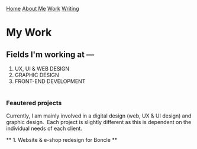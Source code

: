 [Home](index.md) [About Me](./about.md) [Work](./work/index.md) [Writing](./writing/index.md)

# My Work

## Fields I'm working at —

1. UX, UI & WEB DESIGN
2. GRAPHIC DESIGN
3. FRONT-END DEVELOPMENT 
<br></br>
### Feautered projects
Currently, I am mainly involved in a digital design (web, UX & UI design) and graphic design.  Each project is slightly different as this is dependent on the individual needs of each client.

** 1. Website & e-shop redesign for Boncle **
